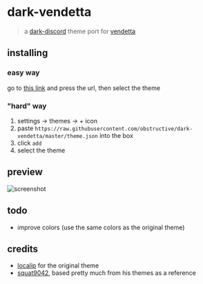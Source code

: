 # dark-vendetta

> a [dark-discord](https://github.com/discord-modifications/dark-discord) theme port for [vendetta](https://github.com/vendetta-mod/Vendetta)

## installing

### easy way

go to [this link](https://discord.com/channels/1015931589865246730/1114615735549952070/1114615735549952070) and press the url, then select the theme

### "hard" way

1. settings -> themes -> + icon
2. paste `https://raw.githubusercontent.com/obstructive/dark-vendetta/master/theme.json` into the box
3. click `add`
4. select the theme

## preview

![screenshot](https://void.cat/d/BBcy1DNkdac4yjk9Az2Q5W)

## todo

- improve colors (use the same colors as the original theme)

## credits

- [localip](https://github.com/localip) for the original theme
- [squat9042](https://github.com/squat9042), based pretty much from his themes as a reference
